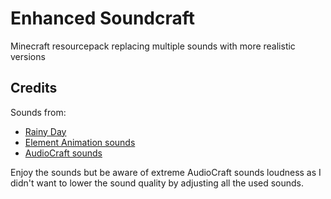 # Enhanced Soundcraft

Minecraft resourcepack replacing multiple sounds with more realistic versions

## Credits

Sounds from:

- [Rainy Day](https://www.youtube.com/watch?v=9PYpUCo8TKQ)
- [Element Animation sounds](https://www.youtube.com/watch?v=yG_Y52bK6Ec)
- [AudioCraft sounds](https://www.curseforge.com/minecraft/texture-packs/audiocraft)

Enjoy the sounds but be aware of extreme AudioCraft sounds loudness
as I didn't want to lower the sound quality by adjusting all the used sounds.
